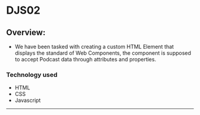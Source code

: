 # DJS02
## Overview:
* We have been tasked with creating a custom HTML Element that displays the 
standard of Web Components, the component is supposed to accept Podcast data 
through attributes and properties.

### Technology used
* HTML
* CSS
* Javascript

---
